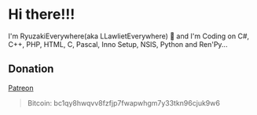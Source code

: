 # Hi there!!!

I'm RyuzakiEverywhere(aka LLawlietEverywhere) 👋 and I'm Coding on C#, C++, PHP, HTML, C, Pascal, Inno Setup, NSIS, Python and Ren'Py... 

## Donation

[Patreon](https://patreon.com/ryuzakieverywhereofficial)

> Bitcoin: bc1qy8hwqvv8fzfjp7fwapwhgm7y33tkn96cjuk9w6


